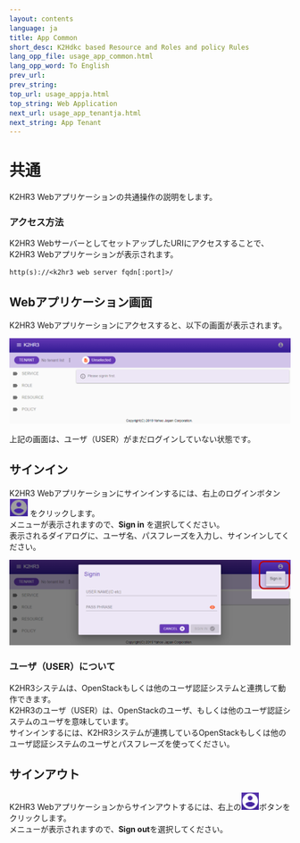 ```yaml
---
layout: contents
language: ja
title: App Common
short_desc: K2Hdkc based Resource and Roles and policy Rules
lang_opp_file: usage_app_common.html
lang_opp_word: To English
prev_url: 
prev_string: 
top_url: usage_appja.html
top_string: Web Application
next_url: usage_app_tenantja.html
next_string: App Tenant
---
```


# 共通
K2HR3 Webアプリケーションの共通操作の説明をします。

### アクセス方法
K2HR3 WebサーバーとしてセットアップしたURIにアクセスすることで、K2HR3 Webアプリケーションが表示されます。  
```
http(s)://<k2hr3 web server fqdn[:port]>/
```

## Webアプリケーション画面
K2HR3 Webアプリケーションにアクセスすると、以下の画面が表示されます。  

![K2HR3 Usage Application - Signout](images/usage_app_signout.png)

上記の画面は、ユーザ（USER）がまだログインしていない状態です。

## サインイン
K2HR3 Webアプリケーションにサインインするには、右上のログインボタン ![K2HR3 Signin Button](images/button_signin.png) をクリックします。  
メニューが表示されますので、**Sign in** を選択してください。  
表示されるダイアログに、ユーザ名、パスフレーズを入力し、サインインしてください。  

![K2HR3 Usage Application - Signin](images/usage_app_signin.png)

### ユーザ（USER）について
K2HR3システムは、OpenStackもしくは他のユーザ認証システムと連携して動作できます。  
K2HR3のユーザ（USER）は、OpenStackのユーザ、もしくは他のユーザ認証システムのユーザを意味しています。  
サインインするには、K2HR3システムが連携しているOpenStackもしくは他のユーザ認証システムのユーザとパスフレーズを使ってください。

## サインアウト
K2HR3 Webアプリケーションからサインアウトするには、右上の![K2HR3 Signin Button](images/button_signout.png)ボタンをクリックします。  
メニューが表示されますので、**Sign out**を選択してください。

